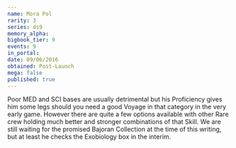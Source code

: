 ```yaml
---
name: Mora Pol
rarity: 3
series: ds9
memory_alpha:
bigbook_tier: 9
events: 9
in_portal:
date: 09/06/2016
obtained: Post-Launch
mega: false
published: true
---
```


Poor MED and SCI bases are usually detrimental but his Proficiency gives him some legs should you need a good Voyage in that category in the very early game. However there are quite a few options available with other Rare crew holding much better and stronger combinations of that Skill. We are still waiting for the promised Bajoran Collection at the time of this writing, but at least he checks the Exobiology box in the interim.
